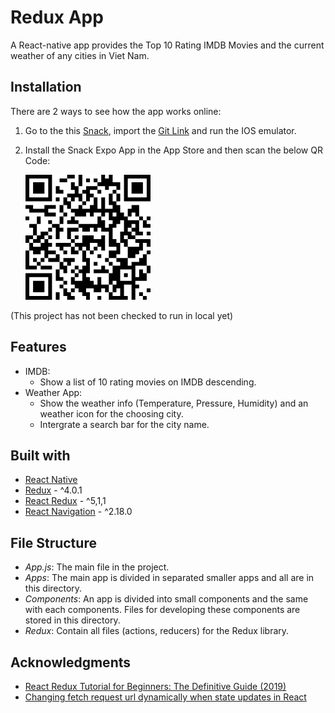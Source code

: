 # Redux App

A React-native app provides the Top 10 Rating IMDB Movies and the current weather of any cities in Viet Nam.
  
## Installation
There are 2 ways to see how the app works online:
1. Go to the  this [Snack](https://snack.expo.io/), import the [Git Link](https://github.com/tranminhduc4796/intek_redux.git) and run the IOS emulator.
2. Install the Snack Expo App in the App Store and then scan the below QR Code:

    ![QR Code](./QR_code.png)

(This project has not been checked to run in local yet)
## Features
* IMDB:
    * Show a list of 10 rating movies on IMDB descending.
* Weather App:
    * Show the weather info (Temperature, Pressure, Humidity) and an weather icon for the choosing city.
    * Intergrate a search bar for the city name.

## Built with
* [React Native](https://facebook.github.io/react-native/)
* [Redux](https://redux.js.org/) - ^4.0.1
* [React Redux](https://react-redux.js.org/) - ^5,1,1
* [React Navigation](https://reactnavigation.org/) - ^2.18.0

## File Structure
* *App.js*: The main file in the project.
* *Apps*: The main app is divided in separated smaller apps and all are in this directory.
* *Components*: An app is divided into small components and the same with each components. Files for developing these components are stored in this directory.
* *Redux*: Contain all files (actions, reducers) for the Redux library.

## Acknowledgments
* [React Redux Tutorial for Beginners: The Definitive Guide (2019)](https://www.valentinog.com/blog/redux/)
* [Changing fetch request url dynamically when state updates in React](https://stackoverflow.com/questions/50728509/changing-fetch-request-url-dynamically-when-state-updates-in-react?fbclid=IwAR2zmBqto05u3L5E5SdMZxyy_70Q9KXxfJ7vzJxuwqij9fkFEzSv2c4Cqa8)